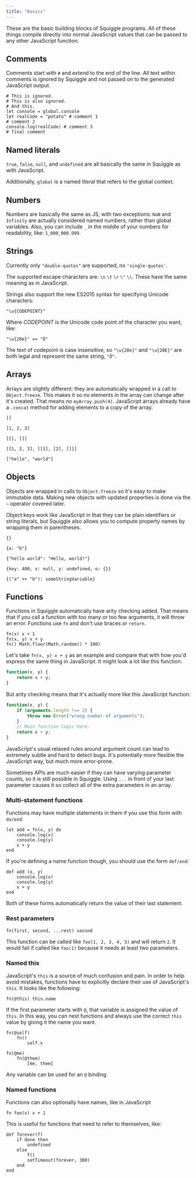 ```yaml
---
title: "Basics"
---
```


These are the basic building blocks of Squiggle programs. All of these things
compile directly into normal JavaScript values that can be passed to any other
JavaScript function.

## Comments

Comments start with `#` and extend to the end of the line. All text within comments is ignored by Squiggle and not passed on to the generated JavaScript output.

```squiggle
# This is ignored.
# This is also ignored.
# And this.
let console = global.console
let realCode = "potato" # comment 1
# comment 2
console.log(realCode) # comment 3
# final comment
```

## Named literals

`true`, `false`, `null`, and `undefined` are all basically the same in Squiggle as with JavaScript.

Additionally, `global` is a named literal that refers to the global context.

## Numbers

Numbers are basically the same as JS, with two exceptions: `NaN` and `Infinity` are actually considered named numbers, rather than global variables. Also, you can include `_` in the middle of your numbers for readability, like: `1_000_000.999`.

## Strings

Currently only `"double-quotes"` are supported, no `'single-quotes'`.

The supported escape characters are: `\n` `\t` `\r` `\"` `\\`. These have the same meaning as in JavaScript.

Strings also support the new ES2015 syntax for specifying Unicode characters:

```squiggle
"\u{CODEPOINT}"
```

Where *CODEPOINT* is the Unicode code point of the character you want, like:

```squiggle
"\u{20e}" == "Ȏ"
```

The text of codepoint is case insensitive, so `"\u{20e}"` and `"\u{20E}"` are both legal and represent the same string, `"Ȏ"`.

## Arrays

Arrays are slightly different: they are automatically wrapped in a call to `Object.freeze`. This makes it so no elements in the array can change after it's created. That means no `myArray.push(4)`. JavaScript arrays already have a `.concat` method for adding elements to a copy of the array.

```squiggle
[]

[1, 2, 3]

[[], []]

[[1, 2, 3], [[1], [2], []]]

["hello", "world"]
```

## Objects

Objects are wrapped in calls to `Object.freeze` so it's easy to make immutable data. Making new objects with updated properties is done via the `~` operator covered later.

Object keys work like JavaScript in that they can be plain identifiers or string literals, but Squiggle also allows you to compute property names by wrapping them in parentheses.

```squiggle
{}

{a: "b"}

{"hello world": "Hello, world!"}

{key: 400, x: null, y: undefined, o: {}}

{("a" ++ "b"): someStringVariable}
```

## Functions

Functions in Squiggle automatically have arity checking added. That means that if you call a function with too many or too few arguments, it will throw an error. Functions use `fn` and don't use braces or `return`.

```squiggle
fn(x) x + 1
fn(x, y) x + y
fn() Math.floor(Math.random() * 100)
```

Let's take `fn(x, y) x + y` as an example and compare that with how you'd express the same thing in JavaScript. It might look a lot like this function:

```javascript
function(x, y) {
    return x + y;
}
```

But arity checking means that it's actually more like this JavaScript function:

```javascript
function(x, y) {
    if (arguments.length !== 2) {
        throw new Error("wrong number of arguments");
    }
    // Main function logic here.
    return x + y;
}
```

JavaScript's usual relaxed rules around argument count can lead to extremely subtle and hard to detect bugs. It's potentially more flexible the JavaScript way, but much more error-prone.

Sometimes APIs are much easier if they can have varying parameter counts, so it is still possible in Squiggle. Using `...` in front of your last parameter causes it so collect all of the extra parameters in an array.

### Multi-statement functions

Functions may have multiple statements in them if you use this form with `do/end`:

```squiggle
let add = fn(x, y) do
    console.log(x)
    console.log(y)
    x + y
end
```

If you're defining a name function though, you should use the form `def/end`:

```squiggle
def add (x, y)
    console.log(x)
    console.log(y)
    x + y
end
```

Both of these forms automatically return the value of their last statement.

### Rest parameters

```squiggle
fn(first, second, ...rest) second
```

This function can be called like `foo(1, 2, 3, 4, 5)` and will return `2`. It would fail if called like `foo(1)` because it needs at least two parameters.

### Named this

JavaScript's `this` is a source of much confusion and pain. In order to help avoid mistakes, functions have to explicitly declare their use of JavaScript's `this`. It looks like the following:

```squiggle
fn(@this) this.name
```

If the first parameter starts with `@`, that variable is assigned the value of `this`. In this way, you can nest functions and always use the correct `this` value by giving it the name you want.

```squiggle
fn(@self)
    fn()
        self.x

fn(@me)
    fn(@them)
        [me, them]
```

Any variable can be used for an `@` binding.

### Named functions

Functions can also optionally have names, like in JavaScript

```squiggle
fn foo(x) x + 1
```

This is useful for functions that need to refer to themselves, like:

```squiggle
def forever(f)
    if done then
        undefined
    else
        f()
        setTimeout(forever, 300)
    end
end
```
